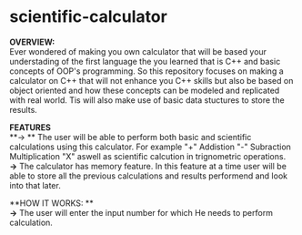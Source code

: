# scientific-calculator

**OVERVIEW:**</br>
Ever wondered of making you own calculator that will be based your understading of the first language the you learned that is C++ and basic concepts of OOP's programming.
So this repository focuses on making a calculator on C++ that will not enhance you C++ skills but also be based on object oriented and how these concepts can be modeled and replicated with 
real world. Tis will also make use of basic data stuctures to store the results.

**FEATURES**</br>
**-> **  The user will be able to perform both basic and scientific calculations using this calculator. For example "+" Addistion "-" Subraction Multiplication "X" aswell as scientific calcution in trignometric operations.</br>
**->**  The calculator has memory feature. In this feature at a time user will be able to store all the previous calculations and results performend and look into that later.</br>

**HOW IT WORKS: 
 **</br>
**->** The user will enter the input number for which He needs to perform calculation.
